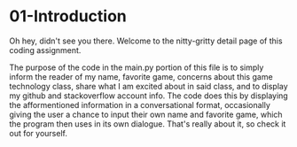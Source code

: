 # 01-Introduction

Oh hey, didn't see you there. Welcome to the nitty-gritty detail page of this coding assignment.

The purpose of the code in the main.py portion of this file is to simply inform the reader of my name, favorite game, concerns about this game technology class, share what I am excited about in said class, and to display my github and stackoverflow account info. The code does this by displaying the afformentioned information in a conversational format, occasionally giving the user a chance to input their own name and favorite game, which the program then uses in its own dialogue. That's really about it, so check it out for yourself.